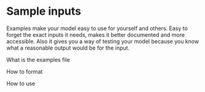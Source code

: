 # Sample inputs

Examples make your model easy to use for yourself and others. Easy to forget the exact inputs it needs, makes it better documented and more accessible. Also it gives you a way of testing your model because you know what a reasonable output would be for the input. 

What is the examples file

How to format

How to use